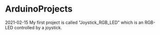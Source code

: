 # ArduinoProjects
2021-02-15
My first project is called "Joystick_RGB_LED" which is an RGB-LED controlled by a joystick.
